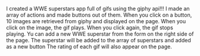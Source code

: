 I created a WWE superstars app full of gifs using the giphy api!!!
I made an array of actions and made buttons out of them.
When you click on a button, 10 images are retrieved from giphy and displayed on the page.
When you click on the image, the gif plays. When you click again, the gif stops playing.
Yu can add a new WWE superstar from the form on the right side of the page. The superstar will be added to the array of superstars and added as a new button
The rating of each gif will also appear on the page.
